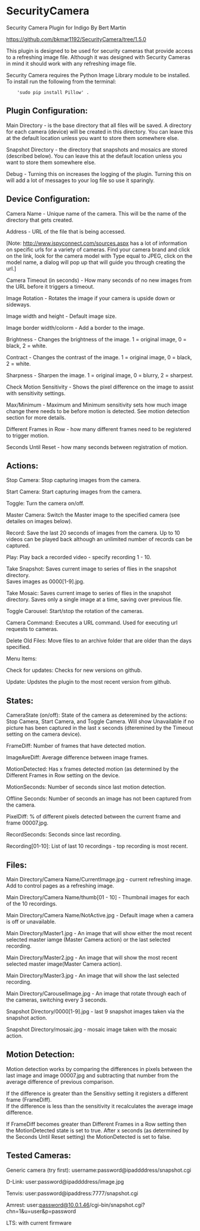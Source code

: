 # SecurityCamera
Security Camera Plugin for Indigo
By Bert Martin

https://github.com/bkmar1192/SecurityCamera/tree/1.5.0

This plugin is designed to be used for security cameras that provide
access to a refreshing image file.  Although it was designed with Security 
Cameras in mind it should work with any refreshing image file.

Security Camera requires the Python Image Library module to be installed.  To install 
run the following from the terminal: 

		'sudo pip install Pillow' .

Plugin Configuration:
---------------------

Main Directory - is the base directory that all files will be saved.  A directory
for each camera (device) will be created in this directory.  You can leave 
this at the default location unless you want to store them somewhere else.

Snapshot Directory - the directory that snapshots and mosaics are stored (described below). You can leave 
this at the default location unless you want to store them somewhere else.

Debug - Turning this on increases the logging of the plugin.  Turning this on will add 
a lot of messages to your log file so use it sparingly.

Device Configuration:
---------------------

Camera Name - Unique name of the camera.  This will be the name of the directory that 
gets created.

Address - URL of the file that is being accessed.  

[Note: http://www.ispyconnect.com/sources.aspx has a lot of information on specific urls for a 
variety of cameras.  Find your camera brand and click on the link, look for the camera model with 
Type equal to JPEG, click on the model name, a dialog will pop up that will guide you through creating the url.]

Camera Timeout (in seconds) - How many seconds of no new images from the URL before 
it triggers a timeout.

Image Rotation - Rotates the image if your camera is upside down or sideways.

Image width and height - Default image size.

Image border width/colorm - Add a border to the image.

Brightness - Changes the brightness of the image.  1 = original image, 0 = black, 2 = white.

Contract - Changes the contrast of the image. 1 = original image, 0 = black, 2 = white.

Sharpness - Sharpen the image. 1 = original image, 0 = blurry, 2 = sharpest.

Check Motion Sensitivity - Shows the pixel difference on the image to assist with sensitivity 
settings.

Max/Minimum - Maximum and Minimum sensitivity sets how much image change there needs to 
be before motion is detected.  See motion detection section for more details.

Different Frames in Row - how many different frames need to be registered to trigger motion.

Seconds Until Reset - how many seconds between registration of motion.

Actions:
--------

Stop Camera:  Stop capturing images from the camera.

Start Camera:  Start capturing images from the camera.

Toggle:  Turn the camera on/off.

Master Camera:  Switch the Master image to the specified camera (see detailes on images
below).

Record:  Save the last 20 seconds of images from the camera.  Up to 10 videos can be 
played back although an unlimited number of records can be captured. 

Play: Play back a recorded video - specify recording 1 - 10.

Take Snapshot:  Saves current image to series of flies in the snapshot directory.  
Saves images as 0000[1-9].jpg. 

Take Mosaic:  Saves current image to series of flies in the snapshot directory.  Saves 
only a single image at a time, saving over previous file.

Toggle Carousel: Start/stop the rotation of the cameras.

Camera Command: Executes a URL command.  Used for executing url requests to cameras.

Delete Old Files:  Move files to an archive folder that are older than the days 
specified.  

Menu Items:

Check for updates: Checks for new versions on github.

Update: Updstes the plugin to the most recent version from github.

States:
-------

CameraState (on/off): State of the camera as deteremined by the actions: Stop Camera, 
Start Camera, and Toggle Camera.  Will show Unavailable if no picture has been captured in 
the last x seconds (dteremined by the Timeout setting on the camera device).

FrameDiff: Number of frames that have detected motion.

ImageAveDiff:  Average difference between image frames.

MotionDetected:  Has x frames detected motion (as determined by the Different Frames in Row setting on the device.

MotionSeconds:  Number of seconds since last motion detection.

Offline Seconds:  Number of seconds an image has not been captured from the camera.

PixelDiff: % of different pixels detected between the current frame and frame 00007.jpg.

RecordSeconds:  Seconds since last recording.

Recording[01-10]: List of last 10 recordings - top recording is most recent.

Files:
------

Main Directory/Camera Name/CurrentImage.jpg - current refreshing image.  Add to control 
pages as a refreshing image.

Main Directory/Camera Name/thumb[01 - 10] - Thumbnail images for each of the 10 recordings.

Main Directory/Camera Name/NotActive.jpg - Default image when a camera is off or unavailable.

Main Directory/Master1.jpg - An image that will show either the most recent selected 
master iamge (Master Camera action) or the last selected recording.

Main Directory/Master2.jpg - An image that will show the most recent selected 
master image(Master Camera action).

Main Directory/Master3.jpg - An image that will show the last selected recording.

Main Directory/CarouselImage.jpg - An image that rotate through each of the cameras,
switching every 3 seconds.

Snapshot Directory/0000[1-9].jpg - last 9 snapshot images taken via the snapshot action.

Snapshot Directory/mosaic.jpg - mosaic image taken with the mosaic action.

Motion Detection:
-----------------

Motion detection works by comparing the differences in pixels between the last image and 
image 00007.jpg and subtracting that number from the average difference of previous comparison.

If the difference is greater than the Sensitivy setting it registers a different frame (FrameDiff).  
If the difference is less than the sensitivity it recalculates the average image difference.

If FrameDiff becomes greater than Different Frames in a Row setting then the MotionDetected 
state is set to true.  After x seconds (as determined by the Seconds Until Reset setting) the 
MotionDetected is set to false.

Tested Cameras:
---------------

Generic camera (try first): username:password@ipaddddress/snapshot.cgi

D-Link: user:password@ipaddddress/image.jpg

Tenvis: user:password@ipaddress:7777/snapshot.cgi

Amrest: user:password@10.0.1.46/cgi-bin/snapshot.cgi?chn=1&u=user&p=password

LTS: with current firmware
